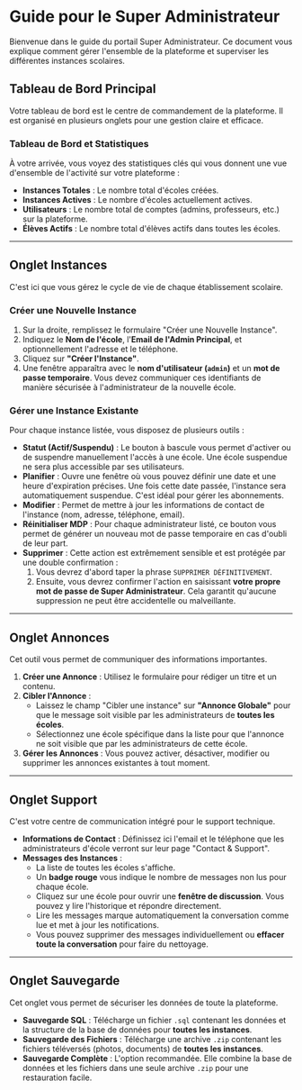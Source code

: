 # Guide pour le Super Administrateur

Bienvenue dans le guide du portail Super Administrateur. Ce document vous explique comment gérer l'ensemble de la plateforme et superviser les différentes instances scolaires.

## Tableau de Bord Principal

Votre tableau de bord est le centre de commandement de la plateforme. Il est organisé en plusieurs onglets pour une gestion claire et efficace.

### Tableau de Bord et Statistiques
À votre arrivée, vous voyez des statistiques clés qui vous donnent une vue d'ensemble de l'activité sur votre plateforme :
- **Instances Totales** : Le nombre total d'écoles créées.
- **Instances Actives** : Le nombre d'écoles actuellement actives.
- **Utilisateurs** : Le nombre total de comptes (admins, professeurs, etc.) sur la plateforme.
- **Élèves Actifs** : Le nombre total d'élèves actifs dans toutes les écoles.

---

## Onglet Instances

C'est ici que vous gérez le cycle de vie de chaque établissement scolaire.

### Créer une Nouvelle Instance
1.  Sur la droite, remplissez le formulaire "Créer une Nouvelle Instance".
2.  Indiquez le **Nom de l'école**, l'**Email de l'Admin Principal**, et optionnellement l'adresse et le téléphone.
3.  Cliquez sur **"Créer l'Instance"**.
4.  Une fenêtre apparaîtra avec le **nom d'utilisateur (`admin`)** et un **mot de passe temporaire**. Vous devez communiquer ces identifiants de manière sécurisée à l'administrateur de la nouvelle école.

### Gérer une Instance Existante
Pour chaque instance listée, vous disposez de plusieurs outils :
- **Statut (Actif/Suspendu)** : Le bouton à bascule vous permet d'activer ou de suspendre manuellement l'accès à une école. Une école suspendue ne sera plus accessible par ses utilisateurs.
- **Planifier** : Ouvre une fenêtre où vous pouvez définir une date et une heure d'expiration précises. Une fois cette date passée, l'instance sera automatiquement suspendue. C'est idéal pour gérer les abonnements.
- **Modifier** : Permet de mettre à jour les informations de contact de l'instance (nom, adresse, téléphone, email).
- **Réinitialiser MDP** : Pour chaque administrateur listé, ce bouton vous permet de générer un nouveau mot de passe temporaire en cas d'oubli de leur part.
- **Supprimer** : Cette action est extrêmement sensible et est protégée par une double confirmation :
  1.  Vous devrez d'abord taper la phrase `SUPPRIMER DÉFINITIVEMENT`.
  2.  Ensuite, vous devrez confirmer l'action en saisissant **votre propre mot de passe de Super Administrateur**. Cela garantit qu'aucune suppression ne peut être accidentelle ou malveillante.

---

## Onglet Annonces

Cet outil vous permet de communiquer des informations importantes.
1.  **Créer une Annonce** : Utilisez le formulaire pour rédiger un titre et un contenu.
2.  **Cibler l'Annonce** :
    - Laissez le champ "Cibler une instance" sur **"Annonce Globale"** pour que le message soit visible par les administrateurs de **toutes les écoles**.
    - Sélectionnez une école spécifique dans la liste pour que l'annonce ne soit visible que par les administrateurs de cette école.
3.  **Gérer les Annonces** : Vous pouvez activer, désactiver, modifier ou supprimer les annonces existantes à tout moment.

---

## Onglet Support

C'est votre centre de communication intégré pour le support technique.
- **Informations de Contact** : Définissez ici l'email et le téléphone que les administrateurs d'école verront sur leur page "Contact & Support".
- **Messages des Instances** :
  - La liste de toutes les écoles s'affiche.
  - Un **badge rouge** vous indique le nombre de messages non lus pour chaque école.
  - Cliquez sur une école pour ouvrir une **fenêtre de discussion**. Vous pouvez y lire l'historique et répondre directement.
  - Lire les messages marque automatiquement la conversation comme lue et met à jour les notifications.
  - Vous pouvez supprimer des messages individuellement ou **effacer toute la conversation** pour faire du nettoyage.

---

## Onglet Sauvegarde

Cet onglet vous permet de sécuriser les données de toute la plateforme.
- **Sauvegarde SQL** : Télécharge un fichier `.sql` contenant les données et la structure de la base de données pour **toutes les instances**.
- **Sauvegarde des Fichiers** : Télécharge une archive `.zip` contenant les fichiers téléversés (photos, documents) de **toutes les instances**.
- **Sauvegarde Complète** : L'option recommandée. Elle combine la base de données et les fichiers dans une seule archive `.zip` pour une restauration facile.